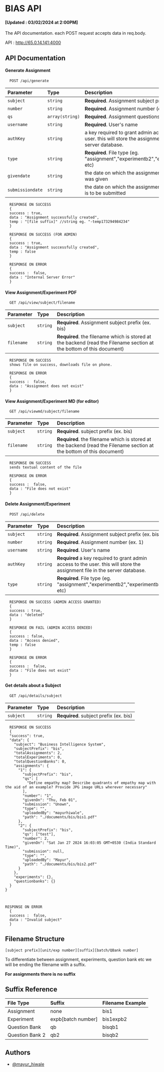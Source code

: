 
# BIAS API

#### [Updated : 03/02/2024 at 2:00PM]
The API documentation. each POST request accepts data in req.body.

API : http://65.0.14.141:4000


## API Documentation



#### Generate Assignment

```http
  POST /api/generate
```

| Parameter | Type     | Description                |
| :-------- | :------- | :------------------------- |
| `subject` | `string` | **Required**. Assignment subject prefix (ex. bis)|
| `number` | `string` | **Required**. Assignment number (ex. 1)|
| `qs` | `array(string)` | **Required**. Assignment questions as array|
| `username` | `string` | **Required**. User's name|
| `authKey` | `string` |  a key required to grant admin access to the user. this will store the assignment file in the server database.|
| `type` | `string` | **Required**. File type (eg. "assignment","experimentb2","experimentb3" etc)|
| `givendate` | `string` |  the date on which the assignment/experiment was given|
| `submissiondate` | `string` |  the date on which the assignment/experiment is to be submitted|



```http
  RESPONSE ON SUCCESS 
  { 
  success : true, 
  data : "Assignment successfully created",
  temp : "[file suffix]" //string eg. "-temp173294984234"
  }

  RESPONSE ON SUCCESS (FOR ADMIN)
  { 
  success : true, 
  data : "Assignment successfully created",
  temp : false
  }

  RESPONSE ON ERROR
  {
  success :  false,
  data : "Internal Server Error"
  }
```

#### View Assignment/Experiment PDF

```http
  GET /api/view/subject/filename
```

| Parameter | Type     | Description                |
| :-------- | :------- | :------------------------- |
| `subject` | `string` | **Required**. Assignment subject prefix (ex. bis)|
| `filename` | `string` | **Required**. the filename which is stored at the backend (read the Filename section at the bottom of this document)|

```http
  RESPONSE ON SUCCESS 
  shows file on success, downloads file on phone.

  RESPONSE ON ERROR
  {
  success :  false,
  data : "Assignment does not exist"
  }
```


#### View Assignment/Experiment MD (for editor)

```http
  GET /api/viewmd/subject/filename
```

| Parameter | Type     | Description                |
| :-------- | :------- | :------------------------- |
| `subject` | `string` | **Required**.  subject prefix (ex. bis)|
| `filename` | `string` | **Required**. the filename which is stored at the backend (read the Filename section at the bottom of this document)|

```http
  RESPONSE ON SUCCESS 
  sends textual content of the file

  RESPONSE ON ERROR
  {
  success :  false,
  data : "File does not exist"
  }
```


#### Delete Assignment/Experiment

```http
  POST /api/delete
```

| Parameter | Type     | Description                |
| :-------- | :------- | :------------------------- |
| `subject` | `string` | **Required**. Assignment subject prefix (ex. bis)|
| `number` | `string` | **Required**. Assignment number (ex. 1)|
| `username` | `string` | **Required**. User's name|
| `authKey` | `string` | **Required** a key required to grant admin access to the user. this will store the assignment file in the server database.|
| `type` | `string` | **Required**. File type (eg. "assignment","experimentb2","experimentb3" etc)|




```http
  RESPONSE ON SUCCESS (ADMIN ACCESS GRANTED)
  { 
  success : true, 
  data : "deleted"
  }

  RESPONSE ON FAIL (ADMIN ACCESS DENIED)
  { 
  success : false, 
  data : "Access denied",
  temp : false
  }

  RESPONSE ON ERROR
  {
  success :  false,
  data : "File does not exist"
  }
```

#### Get details about a Subject

```http
  GET /api/details/subject
```

| Parameter | Type     | Description                       |
| :-------- | :------- | :-------------------------------- |
| `subject`      | `string` | **Required**. subject prefix (ex. bis) |

```http
  RESPONSE ON SUCCESS 
  {
  "success": true,
  "data": {
    "subject": "Business Intelligence System",
    "subjectPrefix": "bis",
    "totalAssignments": 2,
    "totalExperiments": 0,
    "totalQuestionBanks": 0,
    "assignments": {
      "1": {
        "subjectPrefix": "bis",
        "qs": [
          "Define empathy map? Describe quadrants of empathy map with the aid of an example? Provide JPG image URLs wherever necessary"
        ],
        "number": "1",
        "givenOn": "Thu, Feb 01",
        "submission": "Unown",
        "type": "",
        "uploadedBy": "mayurhiwale",
        "path": "./documents/bis/bis1.pdf"
      },
      "2": {
        "subjectPrefix": "bis",
        "qs": ["test"],
        "number": 2,
        "givenOn": "Sat Jan 27 2024 16:03:05 GMT+0530 (India Standard Time)",
        "submission": null,
        "type": "",
        "uploadedBy": "Mayur",
        "path": "./documents/bis/bis2.pdf"
      }
    },
    "experiments": {},
    "questionbanks": {}
  }
}



RESPONSE ON ERROR
  {
  success :  false,
  data : "Invalid subject"
  }

```




## Filename Structure
``[subject prefix][unit/exp number][suffix][batch/QBank number]``



To differentiate between assignment, experiments, question bank etc we will be ending the filename with a suffix.

**For assignments there is no suffix**

## Suffix Reference

| File Type | Suffix     | Filename Example                |
| :-------- | :------- | :------------------------- |
| Assignment | none | bis1 |
| Experiment | expb[batch number] | bis1expb2 |
| Question Bank | qb | bisqb1 |
| Question Bank 2 | qb2 | bisqb2 |



## Authors

- [@mayur_hiwale](https://www.github.com/isenseaura)

